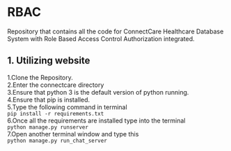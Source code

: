 # RBAC
Repository that contains  all the code for ConnectCare Healthcare Database System with Role Based Access Control Authorization integrated.

## 1. Utilizing website
 1.Clone the Repository.  
 2.Enter the connectcare directory  
 3.Ensure that python 3 is the default version of python running.  
 4.Ensure that pip is installed.  
 5.Type the following command in terminal  
  `pip install -r requirements.txt`   
 6.Once all the requirements are installed type into the terminal    
  `python manage.py runserver`    
 7.Open another terminal window and type this   
  `python manage.py run_chat_server`
 

